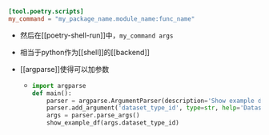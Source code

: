 ```toml
[tool.poetry.scripts]
my_command = "my_package_name.module_name:func_name"
```

- 然后在[[poetry-shell-run]]中，`my_command args`
- 相当于python作为[[shell]]的[[backend]]
- [[argparse]]使得可以加参数

    - ```python
      import argparse
      def main():
          parser = argparse.ArgumentParser(description='Show example dataframe for a dataset type.')
          parser.add_argument('dataset_type_id', type=str, help='Dataset type id', choices=FUTURE_DATASET_TYPE_IDS)
          args = parser.parse_args()
          show_example_df(args.dataset_type_id)
      ```